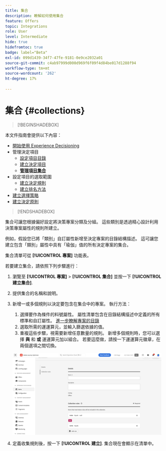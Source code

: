 ```yaml
---
title: 集合
description: 瞭解如何使用集合
feature: Offers
topic: Integrations
role: User
level: Intermediate
hide: true
hidefromtoc: true
badge: label="Beta"
exl-id: 099d1439-34f7-47fe-9181-0e9ce2032a01
source-git-commit: c4ab97999d000d969f6f09f4d84be017d1288f94
workflow-type: tm+mt
source-wordcount: '262'
ht-degree: 17%

---
```


# 集合 {#collections}

>[!BEGINSHADEBOX]

本文件指南會提供以下內容：

* [開始使用 Experience Decisioning](gs-experience-decisioning.md)
* 管理決定項目
   * [設定項目目錄](catalogs.md)
   * [建立決定項目](items.md)
   * **[管理項目集合](collections.md)**
* 設定項目的選取範圍
   * [建立決定規則](rules.md)
   * [建立排名方法](ranking.md)
* [建立選擇策略](selection-strategies.md)
* [建立決定原則](create-decision.md)

>[!ENDSHADEBOX]

集合可讓您根據偏好設定將決策專案分類及分組。 這些類別是透過精心設計利用決策專案屬性的規則所建立。

例如，假設您已將「類別」自訂屬性新增至決定專案的目錄結構描述。 這可讓您建立包含「類別」屬性中具有「瑜伽」值的所有決定專案的集合。

集合清單可從 **[!UICONTROL 專案]** 功能表。

若要建立集合，請依照下列步驟進行：

1. 瀏覽至 **[!UICONTROL 專案]** > **[!UICONTROL 集合]** 並按一下 **[!UICONTROL 建立集合]**.
1. 提供集合的名稱和說明。
1. 新增一或多個規則以決定要包含在集合中的專案。 執行方法：

   1. 選擇要作為條件的料號屬性。 屬性清單包含在目錄結構描述中定義的所有標準和自訂屬性。 [進一步瞭解專案的目錄](catalogs.md)
   1. 選取所需的運運算元，並輸入篩選依據的值。
   1. 重複這些步驟，視需要新增任意數量的規則。 新增多個規則時，您可以選擇 **與** 和 **或** 運運算元加以組合。 若要這麼做，請按一下運運算元徽章，在兩個選項之間切換。

   ![](assets/collection-create.png)

1. 定義收集規則後，按一下 **[!UICONTROL 建立]**. 集合現在會顯示在清單中。
